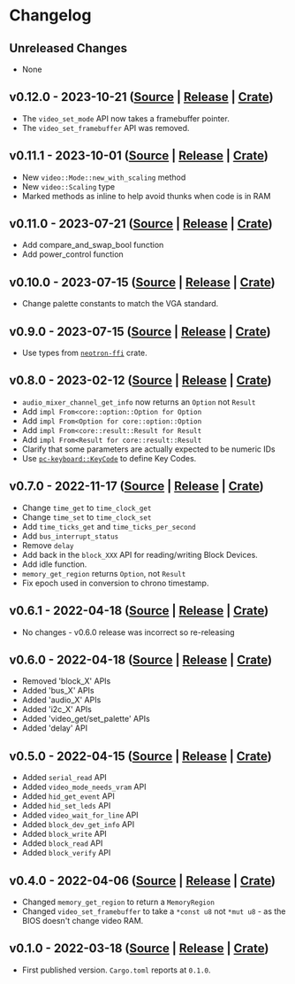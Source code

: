 # Changelog

## Unreleased Changes

* None

## v0.12.0 - 2023-10-21 ([Source](https://github.com/neotron-compute/neotron-common-bios/tree/v0.12.0) | [Release](https://github.com/neotron-compute/neotron-common-bios/releases/tag/v0.12.0) | [Crate](https://crates.io/crates/neotron-common-bios/0.12.0))

* The `video_set_mode` API now takes a framebuffer pointer.
* The `video_set_framebuffer` API was removed.

## v0.11.1 - 2023-10-01 ([Source](https://github.com/neotron-compute/neotron-common-bios/tree/v0.11.1) | [Release](https://github.com/neotron-compute/neotron-common-bios/releases/tag/v0.11.1) | [Crate](https://crates.io/crates/neotron-common-bios/v0.11.1))

* New `video::Mode::new_with_scaling` method
* New `video::Scaling` type
* Marked methods as inline to help avoid thunks when code is in RAM

## v0.11.0 - 2023-07-21 ([Source](https://github.com/neotron-compute/neotron-common-bios/tree/v0.11.0) | [Release](https://github.com/neotron-compute/neotron-common-bios/releases/tag/v0.11.0) | [Crate](https://crates.io/crates/neotron-common-bios/v0.11.0))

* Add compare_and_swap_bool function
* Add power_control function

## v0.10.0 - 2023-07-15 ([Source](https://github.com/neotron-compute/neotron-common-bios/tree/v0.10.0) | [Release](https://github.com/neotron-compute/neotron-common-bios/releases/tag/v0.10.0) | [Crate](https://crates.io/crates/neotron-common-bios/v0.10.0))

* Change palette constants to match the VGA standard.

## v0.9.0 - 2023-07-15 ([Source](https://github.com/neotron-compute/neotron-common-bios/tree/v0.9.0) | [Release](https://github.com/neotron-compute/neotron-common-bios/releases/tag/v0.9.0) | [Crate](https://crates.io/crates/neotron-common-bios/v0.9.0))

* Use types from [`neotron-ffi`](https://crates.io/crates/neotron-ffi) crate.

## v0.8.0 - 2023-02-12 ([Source](https://github.com/neotron-compute/neotron-common-bios/tree/v0.8.0) | [Release](https://github.com/neotron-compute/neotron-common-bios/releases/tag/v0.8.0) | [Crate](https://crates.io/crates/neotron-common-bios/v0.8.0))

* `audio_mixer_channel_get_info` now returns an `Option` not `Result`
* Add `impl From<core::option::Option for Option`
* Add `impl From<Option for core::option::Option`
* Add `impl From<core::result::Result for Result`
* Add `impl From<Result for core::result::Result`
* Clarify that some parameters are actually expected to be numeric IDs
* Use [`pc-keyboard::KeyCode`](https://crates.io/crates/pc-keyboard) to define Key Codes.

## v0.7.0 - 2022-11-17 ([Source](https://github.com/neotron-compute/neotron-common-bios/tree/v0.7.0) | [Release](https://github.com/neotron-compute/neotron-common-bios/releases/tag/v0.7.0) | [Crate](https://crates.io/crates/neotron-common-bios/v0.7.0))

* Change `time_get` to `time_clock_get` 
* Change `time_set` to `time_clock_set` 
* Add `time_ticks_get` and `time_ticks_per_second`
* Add `bus_interrupt_status`
* Remove `delay`
* Add back in the `block_XXX` API for reading/writing Block Devices.
* Add idle function.
* `memory_get_region` returns `Option`, not `Result`
* Fix epoch used in conversion to chrono timestamp.

## v0.6.1 - 2022-04-18 ([Source](https://github.com/neotron-compute/neotron-common-bios/tree/v0.6.1) | [Release](https://github.com/neotron-compute/neotron-common-bios/releases/tag/v0.6.1) | [Crate](https://crates.io/crates/neotron-common-bios/v0.6.1))

* No changes - v0.6.0 release was incorrect so re-releasing

## v0.6.0 - 2022-04-18 ([Source](https://github.com/neotron-compute/neotron-common-bios/tree/v0.6.0) | [Release](https://github.com/neotron-compute/neotron-common-bios/releases/tag/v0.6.0) | [Crate](https://crates.io/crates/neotron-common-bios/v0.6.0))

* Removed 'block_X' APIs
* Added 'bus_X' APIs
* Added 'audio_X' APIs
* Added 'i2c_X' APIs
* Added 'video_get/set_palette' APIs
* Added 'delay' API

## v0.5.0 - 2022-04-15 ([Source](https://github.com/neotron-compute/neotron-common-bios/tree/v0.5.0) | [Release](https://github.com/neotron-compute/neotron-common-bios/releases/tag/v0.5.0) | [Crate](https://crates.io/crates/neotron-common-bios/v0.5.0))

* Added `serial_read` API
* Added `video_mode_needs_vram` API
* Added `hid_get_event` API
* Added `hid_set_leds` API
* Added `video_wait_for_line` API
* Added `block_dev_get_info` API
* Added `block_write` API
* Added `block_read` API
* Added `block_verify` API

## v0.4.0 - 2022-04-06 ([Source](https://github.com/neotron-compute/neotron-common-bios/tree/v0.4.0) | [Release](https://github.com/neotron-compute/neotron-common-bios/releases/tag/v0.4.0) | [Crate](https://crates.io/crates/neotron-common-bios/v0.4.0))

* Changed `memory_get_region` to return a `MemoryRegion`
* Changed `video_set_framebuffer` to take a `*const u8` not `*mut u8` - as the
  BIOS doesn't change video RAM.

## v0.1.0 - 2022-03-18 ([Source](https://github.com/neotron-compute/neotron-common-bios/tree/v0.1.0) | [Release](https://github.com/neotron-compute/neotron-common-bios/releases/tag/v0.1.0) | [Crate](https://crates.io/crates/neotron-common-bios/v0.1.0))

* First published version. `Cargo.toml` reports at `0.1.0`.
